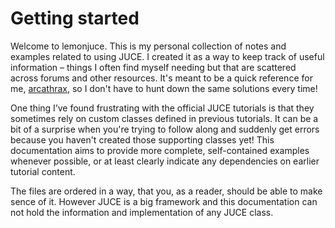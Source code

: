 # Getting started
Welcome to lemonjuce. This is my personal collection of notes and examples related to using JUCE. I created it as a way to keep track of useful information – things I often find myself needing but that are scattered across forums and other resources.  It's meant to be a quick reference for me, [arcathrax](https://github.com/arcathrax), so I don't have to hunt down the same solutions every time!

One thing I’ve found frustrating with the official JUCE tutorials is that they sometimes rely on custom classes defined in previous tutorials. It can be a bit of a surprise when you're trying to follow along and suddenly get errors because you haven't created those supporting classes yet! This documentation aims to provide more complete, self-contained examples whenever possible, or at least clearly indicate any dependencies on earlier tutorial content.

The files are ordered in a way, that you, as a reader, should be able to make sence of it. However JUCE is a big framework and this documentation can not hold the information and implementation of any JUCE class.